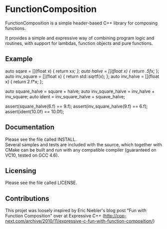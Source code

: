 FunctionComposition
=============

FunctionComposition is a simple header-based C++ library for composing functions.

It provides a simple and expressive way of combining program logic and routines, with 
support for lambdas, function objects and pure functions.  


Example
-------------

auto sqare      = [](float x) { return x*x;           };
auto halve      = [](float x) { return .5f*x;         };
auto inv_square = [](float x) { return std::sqrtf(x); };
auto inv_halve  = [](float x) { return 2.f*x;         };

auto square_halve     = square           + halve;
auto inv_square_halve = inv_halve        + inv_square;
auto ident            = inv_square_halve + squave_halve;

assert(square_halve(6.f)     == 9.f);
assert(inv_square_halve(9.f) == 6.f);
assert(ident(10.0f)          == 10.0f);


Documentation
-------------

Please see the file called INSTALL.  
Several samples and tests are included with the source, which together with CMake can be built and run with any compatible compiler (guaranteed on VC10, tested on GCC 4.6).  

Licensing
---------

Please see the file called LICENSE.

Contributions
-------------

This projet was loosely inspired by Eric Niebler's blog post "Fun with Function Composition" over at Expressive C++ 
(http://cpp-next.com/archive/2010/11/expressive-c-fun-with-function-composition/)